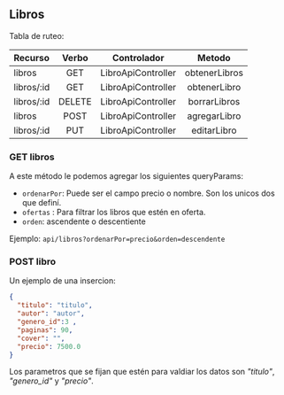 ## Libros

Tabla de ruteo:

| Recurso     | Verbo  | Controlador         | Metodo         |
|:------------|:------:|:-------------------:|:--------------:|
| libros      | GET    | LibroApiController  | obtenerLibros  |
| libros/:id  | GET    | LibroApiController  | obtenerLibro   |
| libros/:id  | DELETE | LibroApiController  | borrarLibros   |
| libros      | POST   | LibroApiController  | agregarLibro   |
| libros/:id  | PUT    | LibroApiController  | editarLibro    |

### GET libros

A este método le podemos agregar los siguientes queryParams:

- `ordenarPor`: Puede ser el campo precio o nombre. Son los unicos dos que definí.
- `ofertas` : Para filtrar los libros que estén en oferta.
- `orden`: ascendente o descentiente

Ejemplo: `api/libros?ordenarPor=precio&orden=descendente`

### POST libro

Un ejemplo de una insercion: 

```json
{
  "titulo": "titulo",
  "autor": "autor", 
  "genero_id":3 , 
  "paginas": 90, 
  "cover": "",
  "precio": 7500.0
}
```

Los parametros que se fijan que estén para valdiar los datos son *"titulo"*, *"genero_id"* y *"precio"*. 



